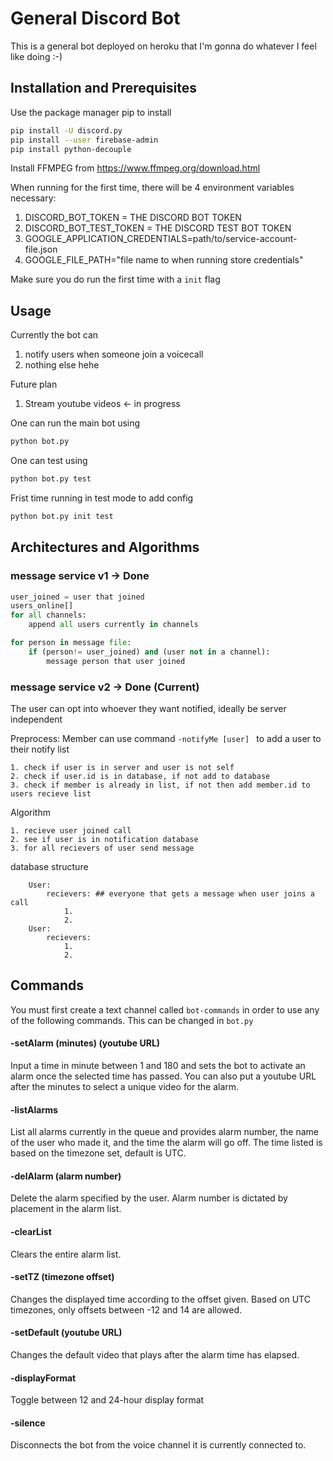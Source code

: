 # General Discord Bot

This is a general bot deployed on heroku that I'm gonna do whatever I feel like doing :-) 


## Installation and Prerequisites  

Use the package manager pip to install

```bash
pip install -U discord.py
pip install --user firebase-admin
pip install python-decouple
```

Install FFMPEG from https://www.ffmpeg.org/download.html

When running for the first time, there will be 4 environment variables necessary:
1. DISCORD_BOT_TOKEN = THE DISCORD BOT TOKEN
2. DISCORD_BOT_TEST_TOKEN = THE DISCORD TEST BOT TOKEN
3. GOOGLE_APPLICATION_CREDENTIALS=path/to/service-account-file.json
4. GOOGLE_FILE_PATH="file name to when running store credentials" 

Make sure you do run the first time with a `init` flag
## Usage 

Currently the bot can 
1. notify users when someone join a voicecall
2. nothing else hehe

Future plan
1. Stream youtube videos <- in progress

One can run the main bot using 
```bash
python bot.py
```

One can test using 
```bash
python bot.py test
```

Frist time running in test mode to add config 
```bash
python bot.py init test
```


## Architectures and Algorithms 

### message service v1 -> Done
```python
user_joined = user that joined
users_online[] 
for all channels:
    append all users currently in channels

for person in message file:
    if (person!= user_joined) and (user not in a channel):
        message person that user joined 
```

### message service v2 -> Done (Current) 
The user can opt into whoever they want notified, ideally be server independent

Preprocess: 
Member can use command  `-notifyMe [user] ` to add a user to their notify list 

```
1. check if user is in server and user is not self
2. check if user.id is in database, if not add to database
3. check if member is already in list, if not then add member.id to users recieve list
```

Algorithm 
```
1. recieve user joined call  
2. see if user is in notification database
3. for all recievers of user send message
```

database structure
```
    User: 
        recievers: ## everyone that gets a message when user joins a call
            1. 
            2. 
    User:
        recievers:
            1.
            2. 

```
    
## Commands

You must first create a text channel called `bot-commands` in order to use any
of the following commands. This can be changed in `bot.py`

#### -setAlarm (minutes) (youtube URL)    
Input a time in minute between 1 and 180 and sets the bot to activate an alarm once the selected time has passed. You can also put a youtube URL after the minutes to select a unique video for the alarm.

#### -listAlarms
List all alarms currently in the queue and provides alarm number, the name of the user who made it, and the time the alarm will go off. The time listed is based on the timezone set, default is UTC.

#### -delAlarm (alarm number)
Delete the alarm specified by the user. Alarm number is dictated by placement in the alarm list.

#### -clearList    
Clears the entire alarm list.

#### -setTZ (timezone offset)
Changes the displayed time according to the offset given. Based on UTC timezones, only offsets between -12 and 14 are allowed.

#### -setDefault (youtube URL)
Changes the default video that plays after the alarm time has elapsed.

#### -displayFormat
Toggle between 12 and 24-hour display format

#### -silence
Disconnects the bot from the voice channel it is currently connected to.
